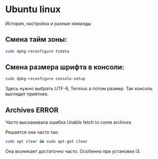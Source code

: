 # Ubuntu linux

История, настройка и разные команды

## Смена тайм зоны:

~~~bash
sudo dpkg-reconfigure tzdata
~~~



## Смена размера шрифта в консоли:

~~~bash
sudo dpkg-reconfigure console-setup
~~~

Здесь нужно выбрать UTF-8,  Termius а потом размер. Так консоль выглядит приятнее.



## Archives ERROR

Часто выскакивала ошибка Unable fetch to come archives 

Решается она часто так:

~~~ bash
sudo apt clear && sudo apt-get clear
~~~

Она возникает достаточно часто. Особенно при установке i3. 